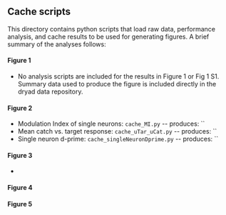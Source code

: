 ## Cache scripts
This directory contains python scripts that load raw data, performance analysis, and cache results to be used for generating figures. A brief summary of the analyses follows:

#### Figure 1
* No analysis scripts are included for the results in Figure 1 or Fig 1 S1. Summary data used to produce the figure is included directly in the dryad data repository.

#### Figure 2
* Modulation Index of single neurons: `cache_MI.py` -- produces: ``
* Mean catch vs. target response: `cache_uTar_uCat.py` -- produces: ``
* Single neuron d-prime: `cache_singleNeuronDprime.py` -- produces: ``

#### Figure 3
* 

#### Figure 4


#### Figure 5